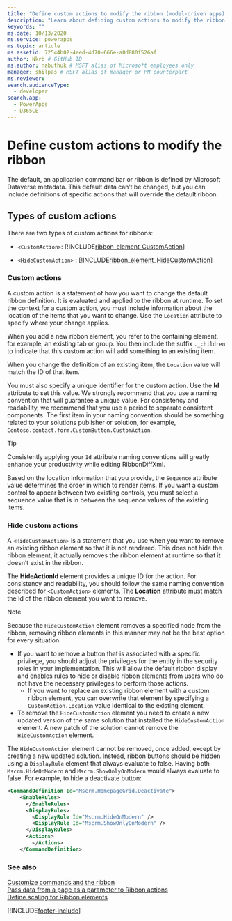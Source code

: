 ```yaml
---
title: "Define custom actions to modify the ribbon (model-driven apps) | Microsoft Docs" # Intent and product brand in a unique string of 43-59 chars including spaces"
description: "Learn about defining custom actions to modify the ribbon." # 115-145 characters including spaces. This abstract displays in the search result."
keywords: ""
ms.date: 10/13/2020
ms.service: powerapps
ms.topic: article
ms.assetid: 72544b02-4eed-4d70-666e-a0d880f526af
author: Nkrb # GitHub ID
ms.author: nabuthuk # MSFT alias of Microsoft employees only
manager: shilpas # MSFT alias of manager or PM counterpart
ms.reviewer: 
search.audienceType: 
  - developer
search.app: 
  - PowerApps
  - D365CE
---
```


# Define custom actions to modify the ribbon

The default, an application command bar or ribbon is defined by Microsoft Dataverse metadata. This default data can’t be changed, but you can include definitions of specific actions that will override the default ribbon.  
  
## Types of custom actions

 There are two types of custom actions for ribbons:  
  
- `<CustomAction>`: [!INCLUDE[ribbon_element_CustomAction](../../includes/ribbon-element-customaction.md)]  
  
- `<HideCustomAction>` : [!INCLUDE[ribbon_element_HideCustomAction](../../includes/ribbon-element-hidecustomaction.md)]  
  
### Custom actions  

 A custom action is a statement of how you want to change the default ribbon definition. It is evaluated and applied to the ribbon at runtime. To set the context for a custom action, you must include information about the location of the items that you want to change. Use the `Location` attribute to specify where your change applies.  
  
 When you add a new ribbon element, you refer to the containing element, for example, an existing tab or group. You then include the suffix `._children` to indicate that this custom action will add something to an existing item.  
  
 When you change the definition of an existing item, the `Location` value will match the ID of that item.  
  
 You must also specify a unique identifier for the custom action. Use the **Id** attribute to set this value. We strongly recommend that you use a naming convention that will guarantee a unique value. For consistency and readability, we recommend that you use a period to separate consistent components. The first item in your naming convention should be something related to your solutions publisher or solution, for example, `Contoso.contact.form.CustomButton.CustomAction`.  
  
> [!TIP]
> Consistently applying your `Id` attribute naming conventions will greatly enhance your productivity while editing RibbonDiffXml.  
  
 Based on the location information that you provide, the `Sequence` attribute value determines the order in which to render items. If you want a custom control to appear between two existing controls, you must select a sequence value that is in between the sequence values of the existing items.  
  
### Hide custom actions  

 A `<HideCustomAction>` is a statement that you use when you want to remove an existing ribbon element so that it is not rendered. This does not hide the ribbon element, it actually removes the ribbon element at runtime so that it doesn’t exist in the ribbon.  

The **HideActionId** element provides a unique ID for the action. For consistency and readability, you should follow the same naming convention described for `<CustomAction>` elements. The **Location** attribute must match the Id of the ribbon element you want to remove.  
  
> [!NOTE]
> Because the `HideCustomAction` element removes a specified node from the ribbon, removing ribbon elements in this manner may not be the best option for every situation.  
> 
> - If you want to remove a button that is associated with a specific privilege, you should adjust the privileges for the entity in the security roles in your implementation. This will allow the default ribbon display and enables rules to hide or disable ribbon elements from users who do not have the necessary privileges to perform those actions.  
>   -   If you want to replace an existing ribbon element with a custom ribbon element, you can overwrite that element by specifying a `CustomAction.Location` value identical to the existing element.  
> - To remove the `HideCustomAction` element you need to create a new updated version of the same solution that installed the `HideCustomAction` element. A new patch of the solution cannot remove the `HideCustomAction` element.

The `HideCustomAction` element cannot be removed, once added, except by creating a new updated solution. Instead, ribbon buttons should be hidden using a `DisplayRule` element that always evaluate to false. Having both `Mscrm.HideOnModern` and `Mscrm.ShowOnlyOnModern` would always evaluate to false. For example, to hide a deactivate button:

```xml
<CommandDefinition Id="Mscrm.HomepageGrid.Deactivate">
    <EnableRules>
      </EnableRules>
      <DisplayRules>
        <DisplayRule Id="Mscrm.HideOnModern" />
        <DisplayRule Id="Mscrm.ShowOnlyOnModern" />
      </DisplayRules>
      <Actions>
        </Actions>
    </CommandDefinition>
```
  

  
### See also  

[Customize commands and the ribbon](customize-commands-ribbon.md)   
[Pass data from a page as a parameter to Ribbon actions](/dynamics365/customerengagement/on-premises/developer/customize-dev/pass-dynamics-365-data-page-parameter-ribbon-actions
)<br/> 
[Define scaling for Ribbon elements](define-scaling-ribbon-elements.md)


[!INCLUDE[footer-include](../../includes/footer-banner.md)]
